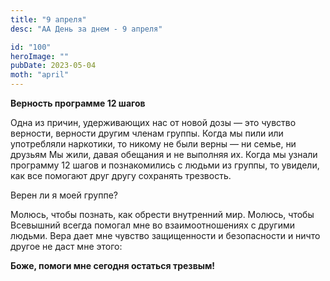```yaml
---
title: "9 апреля"
desc: "АА День за днем - 9 апреля"

id: "100"
heroImage: ""
pubDate: 2023-05-04
moth: "april"
---
```


**Верность программе 12 шагов**

Одна из причин, удерживающих нас от новой дозы — это чувство верности,
верности другим членам группы. Когда мы пили или употребляли наркотики, то
никому не были верны — ни семье, ни друзьям Мы жили, давая обещания и не
выполняя их. Когда мы узнали программу 12 шагов и познакомились с людьми из
группы, то увидели, как все помогают друг другу сохранять трезвость.

Верен ли я моей группе?

Молюсь, чтобы познать, как обрести внутренний мир. Молюсь, чтобы Всевышний
всегда помогал мне во взаимоотношениях с другими людьми. Вера дает мне чувство
защищенности и безопасности и ничто другое не даст мне этого:

**Боже, помоги мне сегодня остаться трезвым!**
